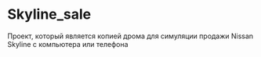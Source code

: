 # Skyline_sale
Проект, который является копией дрома для симуляции продажи Nissan Skyline с компьютера или телефона
